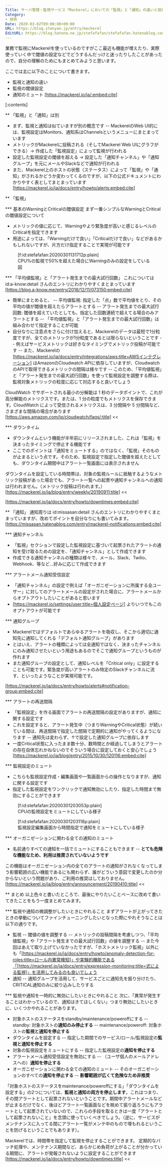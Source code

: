 ```yaml
---
Title: サーバ管理・監視サービス「Mackerel」においての「監視」と「通知」の違いと設定項目についてまとめてみた
Category:
- 技術
Date: 2020-03-02T09:00:00+09:00
URL: https://blog.stenyan.jp/entry/mackerel
EditURL: https://blog.hatena.ne.jp/stefafafan/stefafafan.hatenablog.com/atom/entry/26006613528284933
---
```


業務で監視にMackerelを使っているのですがここ最近も機能が増えたり、実際使っていく中で閾値の設定などでどうするんだっけと迷ったりしたことがあったので、自分の理解のためにもまとめてみようと思います。

ここでは主に以下のことについて書きます。
- 監視と通知の違い
- 監視の閾値設定
- 通知のミュート
[https://mackerel.io/ja/:embed:cite]

[:contents]

** 「監視」と「通知」は別
- まず、監視と通知は似ていますが別の概念です
-- MackerelのWeb UI的には、監視設定はMonitors、通知系はChannelsというメニューにまとまっています
- メトリックがMackerelに投稿される（そしてMackerel Web UIにグラフができる）→ 作成した「監視設定」によって監視が行われる
- 設定した監視設定の閾値を超える → 設定した「通知チャンネル」や「通知グループ」を元にメールやSlackなどで通知が行われる
- また、Mackerel上のホストの状態（ステータス）によって「監視」や「通知」がされるかどうか変わってくるのですが、以下の公式ドキュメントにわかりやすく表としてまとまっています
[https://mackerel.io/ja/docs/entry/howto/alerts:embed:cite]


** 「監視」

*** 基本のWarningとCriticalの閾値設定
まず一番シンプルなWarningとCriticalの閾値設定について
- メトリックの値に応じて、Warningやより緊急度が高いと感じるレベルのCriticalを指定できます
- 用途によっては、「Warningだけで良い」「Criticalだけで良い」などがあるかもしれないですが、片方だけ指定することで実現が可能です
<figure class="figure-image figure-image-fotolife" title="CPU%の監視で50%を超えた場合にWarningのみの設定をしている図">[f:id:stefafafan:20200301131712p:plain]<figcaption>CPU%の監視で50%を超えた場合にWarningのみの設定をしている図</figcaption></figure>

*** 「平均値監視」と「アラート発生までの最大試行回数」
これについては id:a-know:detail さんのエントリにわかりやすくまとまっています
[https://blog.a-know.me/entry/2018/12/11/073150:embed:cite]
- 簡単にまとめると、
-- 平均値監視: 指定した「点」数で平均値をとり、その平均の値が閾値を超えたらアラートとする
-- アラート発生までの最大試行回数: 閾値を超えていたとしても、指定した回数連続で超えてる場合のみアラートとする
-- 「平均値監視」と「アラート発生までの最大試行回数」は組み合わせて指定することが可能
- 自分なりに注意点をさらに付け加えると、Mackerelのデータは最短で1分粒度ですが、全てのメトリックが1分粒度であるとは限らないということです
-- 例えばサービスメトリックは好きなタイミングでメトリック投稿が可能です
-- また、Mackerelの [https://mackerel.io/ja/docs/entry/integrations/aws:title=AWSインテグレーション] はAmazonのCloudwatch APIに依存していますが、CloudwatchのAPIで取得できるメトリックの間隔は様々です
-- このため、「平均値監視」と「アラート発生までの最大試行回数」を使って監視設定を調整する際は、監視対象メトリックの粒度に応じて対応すると良いでしょう
>>
CloudWatch でサポートされる最小の分解能は 1 秒のデータポイントで、これが高分解能のメトリクスです。または、1 分の粒度でもメトリクスを保存できます。CloudWatch によって受信されるメトリクスは、3 分間隔や 5 分間隔など、さまざまな間隔の場合があります
[https://aws.amazon.com/jp/cloudwatch/faqs/:title]
<<

*** ダウンタイム
- ダウンタイムという機能が半年前にリリースされました、これは「監視」を決まったタイミングで停止する機能です
- ここでのポイントは「通知をミュートする」のではなく、「監視」そのものが止まるという点です。そのため、監視設定で指定した閾値を超えたとしても、ダウンタイム期間中はアラート一覧画面には表示されません

>>
ダウンタイムを設定している時間帯は、対象の監視ルールに抵触するようなメトリック投稿があった場合でも、アラート一覧への起票や通知チャンネルへの通知は行われません。（メトリック投稿は行われます。）
[https://mackerel.io/ja/blog/entry/weekly/20190911:title]
<<

[https://mackerel.io/ja/docs/entry/howto/downtimes:embed:cite]

** 「通知」
通知周りは id:missasan:detail さんのエントリにわかりやすくまとまっていますが、改めてポイントを自分なりにも書いてみます。
[https://missasan.hatenablog.com/entry/mackerel-notifications:embed:cite]

*** 通知チャンネル
- 「監視」セクションで設定した監視設定に基づいて起票されたアラートの通知を受け取るための設定を、「通知チャンネル」として作成できます
- 作成できる通知チャンネルの種類は様々で、メール、Slack、Twilio、Webhook、等など…好みに応じて作成できます

*** アラートメール通知受信設定
- 「通知チャンネル」の設定で例えば「オーガニゼーションに所属する全ユーザー」に対してのアラートメールの設定がされた場合に、アラートメールからオプトアウトしたいことがあると思います
- [https://mackerel.io/settings/user:title=個人設定ページ] よりいつでもこのオプトアウトが可能です

*** 通知グループ
- Mackerelではデフォルトであらゆるアラートを吸収し、そこから適切に通知先に通知してくれる「デフォルト通知グループ」があります
- とはいえ、アラートの種類によっては全通知ではなく、決まったチャンネルにのみ通知させたいという用途もあるのでそこで通知グループというものが作れます
- また通知グループの設定として、通知レベルを「Critical only」に設定することも可能です。緊急度が高いアラートのみ特定のSlackチャンネルに流す、といったようなことが実現可能です。

[https://mackerel.io/ja/docs/entry/howto/alerts#notification-group:embed:cite]

*** アラートの再送間隔
- 「監視設定」を作る画面でアラートの再送間隔の設定がありますが、通知に関する設定です
- これを設定すると、アラート発生中（つまりWarningやCritical状態）が続いている間は、再送間隔で指定した間隔で定期的に通知がやってくるようになります
-- 通知先は変わらず、↑で設定した通知グループに依存します
- 一度Critical状態に入ったまま数十分、数時間とか経過してしまうとアラートの存在自体忘れかねないのでそういう場合に設定しておくと安心でしょう
[https://mackerel.io/ja/blog/entry/2015/10/30/120116:embed:cite]

*** 監視設定のミュート
- こちらも監視設定作成・編集画面や一覧画面からの操作となりますが、通知に関する設定です
- 指定した監視設定をワンクリックで通知無効にしたり、指定した時間まで無効にすることができます
<figure class="figure-image figure-image-fotolife" title="CPUの監視設定をミュートにしている様子">[f:id:stefafafan:20200301203053p:plain]<figcaption>CPUの監視設定をミュートにしている様子</figcaption></figure>
<figure class="figure-image figure-image-fotolife" title="監視設定編集画面から時間指定で通知をミュートにしている様子">[f:id:stefafafan:20200301203118p:plain]<figcaption>監視設定編集画面から時間指定で通知をミュートにしている様子</figcaption></figure>

*** オーガニゼーションに関わる全ての通知のミュート
- 名前通りすべての通知を一括でミュートにすることもできます
-- <b>とても危険な機能なため、利用は推奨されていないようです</b>

>>
この機能はオーガニゼーション内の全てのアラートの通知がされなくなってしまう影響範囲の広い機能であるにも関わらず、誰がどういう意図で変更したのか分からないという問題があり、ご利用の推奨はしておりません。
[https://mackerel.io/ja/blog/entry/announcement/20190410:title]
<<

** まとめ
以上色々と書いたところで、最後にやりたいことベースに改めて書いてきたことをもう一度まとめてみます。

*** 監視や通知の微調整がしたいときにやれること
まずアラートが上がってきたときの挙動についてファインチューニングしたいとなった際にやれそうなことは以下の通りです。

- 監視
-- 閾値の値を調整する
-- メトリックの投稿間隔を考慮しつつ、「平均値監視」や「アラート発生までの最大試行回数」の値を調整する
-- また今回はあえて取り上げていなかったですが、「ホストメトリック監視」以外にも「[https://mackerel.io/ja/docs/entry/howto/anomaly-detection-for-roles:title=ロール内異常検知]」や実験的機能である「[https://mackerel.io/ja/docs/entry/expression-monitoring:title=式による監視]」を活用してみるのも良いでしょう
- 通知
-- 通知グループを活用して、サービスごとに通知先を振り分けたり、CRITICAL通知のみに絞り込みしたりする

*** 監視や通知を一時的に無効にしたいときにやれること
次に、「異常が発生することはわかっているので、通知はきてほしくない」つまり無効にしたいときに、いくつかやれることがあります。

- 対象ホストのステータスをstandby/maintenance/poweroffにする
-- standby: 対象ホストの<b>通知のみ停止する</b>
-- maintenance/poweroff: 対象ホストの<b>監視と通知を停止する</b>
- ダウンタイムを設定する
-- 指定した期間でのサービス/ロール/監視設定の<b>監視と通知を停止する</b>
- 対象の監視設定をミュートにする
-- 指定した監視設定の<b>通知を停止する</b>
- アラートメール通知受信設定を無効にする
-- （ユーザ個人のメールアドレスへの）<b>通知を停止する</b>
-  オーガニゼーションに関わる全ての通知のミュート
-- そのオーガニゼーションのすべての<b>通知を停止する</b>
-- <b>影響範囲が広くて危険なため非推奨</b>

「対象ホストのステータスをmaintenance/poweroffにする」「ダウンタイムを設定する」の2つについては、<b>監視と通知の両方を停止します</b>。これはつまり、その間アラートとして起票されないということです。期間中アラートメールなどが止まるだけでなく、後ほどアラート一覧画面などを眺めて振り返ろうにもアラートとして起票されていないので、これらの手段を取るときは一度「アラートとして起票されないこと」を念頭に使っていくべきでしょう。（逆に、サービスがメンテナンスに入ってる間にアラート一覧がメンテ中のもので埋もれるということを防げるということでもあります）。

>>
Mackerelでは、時間帯を指定して監視を停止することができます。 定期的なバッチ処理や、メンテナンス期間など、あらかじめ負荷が上がることが分かっている期間に、アラートが発報されないように設定することができます
[https://mackerel.io/ja/docs/entry/howto/downtimes:title]
<<
